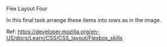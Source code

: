 Flex Layout Four

In this final task arrange these items into rows as in the image.

Ref: https://developer.mozilla.org/en-US/docs/Learn/CSS/CSS_layout/Flexbox_skills
